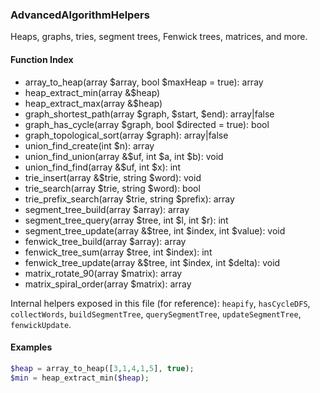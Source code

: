 ### AdvancedAlgorithmHelpers

Heaps, graphs, tries, segment trees, Fenwick trees, matrices, and more.

#### Function Index

- array_to_heap(array $array, bool $maxHeap = true): array
- heap_extract_min(array &$heap)
- heap_extract_max(array &$heap)
- graph_shortest_path(array $graph, $start, $end): array|false
- graph_has_cycle(array $graph, bool $directed = true): bool
- graph_topological_sort(array $graph): array|false
- union_find_create(int $n): array
- union_find_union(array &$uf, int $a, int $b): void
- union_find_find(array &$uf, int $x): int
- trie_insert(array &$trie, string $word): void
- trie_search(array $trie, string $word): bool
- trie_prefix_search(array $trie, string $prefix): array
- segment_tree_build(array $array): array
- segment_tree_query(array $tree, int $l, int $r): int
- segment_tree_update(array &$tree, int $index, int $value): void
- fenwick_tree_build(array $array): array
- fenwick_tree_sum(array $tree, int $index): int
- fenwick_tree_update(array &$tree, int $index, int $delta): void
- matrix_rotate_90(array $matrix): array
- matrix_spiral_order(array $matrix): array

Internal helpers exposed in this file (for reference): `heapify`, `hasCycleDFS`, `collectWords`, `buildSegmentTree`, `querySegmentTree`, `updateSegmentTree`, `fenwickUpdate`.

#### Examples

```php
$heap = array_to_heap([3,1,4,1,5], true);
$min = heap_extract_min($heap);
```


